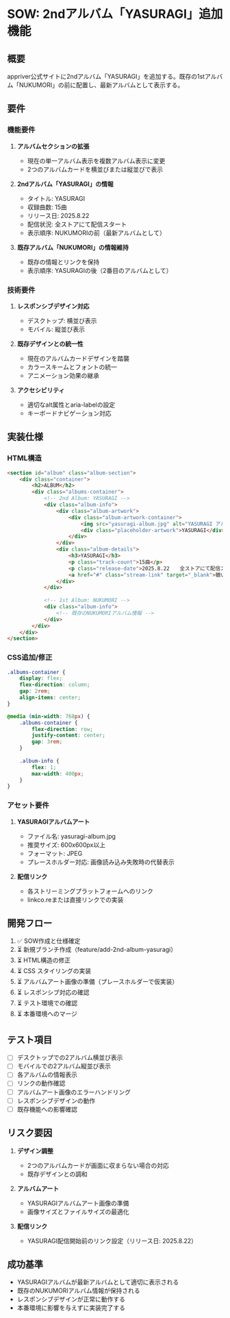 # SOW: 2ndアルバム「YASURAGI」追加機能

## 概要
appriver公式サイトに2ndアルバム「YASURAGI」を追加する。既存の1stアルバム「NUKUMORI」の前に配置し、最新アルバムとして表示する。

## 要件

### 機能要件
1. **アルバムセクションの拡張**
   - 現在の単一アルバム表示を複数アルバム表示に変更
   - 2つのアルバムカードを横並びまたは縦並びで表示

2. **2ndアルバム「YASURAGI」の情報**
   - タイトル: YASURAGI
   - 収録曲数: 15曲
   - リリース日: 2025.8.22
   - 配信状況: 全ストアにて配信スタート
   - 表示順序: NUKUMORIの前（最新アルバムとして）

3. **既存アルバム「NUKUMORI」の情報維持**
   - 既存の情報とリンクを保持
   - 表示順序: YASURAGIの後（2番目のアルバムとして）

### 技術要件
1. **レスポンシブデザイン対応**
   - デスクトップ: 横並び表示
   - モバイル: 縦並び表示

2. **既存デザインとの統一性**
   - 現在のアルバムカードデザインを踏襲
   - カラースキームとフォントの統一
   - アニメーション効果の継承

3. **アクセシビリティ**
   - 適切なalt属性とaria-labelの設定
   - キーボードナビゲーション対応

## 実装仕様

### HTML構造
```html
<section id="album" class="album-section">
    <div class="container">
        <h2>ALBUM</h2>
        <div class="albums-container">
            <!-- 2nd Album: YASURAGI -->
            <div class="album-info">
                <div class="album-artwork">
                    <div class="album-artwork-container">
                        <img src="yasuragi-album.jpg" alt="YASURAGI アルバムアート" class="album-artwork-image" onerror="this.style.display='none'; this.nextElementSibling.style.display='flex'">
                        <div class="placeholder-artwork">YASURAGI</div>
                    </div>
                </div>
                <div class="album-details">
                    <h3>YASURAGI</h3>
                    <p class="track-count">15曲</p>
                    <p class="release-date">2025.8.22　　全ストアにて配信スタート</p>
                    <a href="#" class="stream-link" target="_blank">聴いてみる</a>
                </div>
            </div>
            
            <!-- 1st Album: NUKUMORI -->
            <div class="album-info">
                <!-- 既存のNUKUMORIアルバム情報 -->
            </div>
        </div>
    </div>
</section>
```

### CSS追加/修正
```css
.albums-container {
    display: flex;
    flex-direction: column;
    gap: 2rem;
    align-items: center;
}

@media (min-width: 768px) {
    .albums-container {
        flex-direction: row;
        justify-content: center;
        gap: 3rem;
    }
    
    .album-info {
        flex: 1;
        max-width: 400px;
    }
}
```

### アセット要件
1. **YASURAGIアルバムアート**
   - ファイル名: yasuragi-album.jpg
   - 推奨サイズ: 600x600px以上
   - フォーマット: JPEG
   - プレースホルダー対応: 画像読み込み失敗時の代替表示

2. **配信リンク**
   - 各ストリーミングプラットフォームへのリンク
   - linkco.reまたは直接リンクでの実装

## 開発フロー
1. ✅ SOW作成と仕様確定
2. ⏳ 新規ブランチ作成（feature/add-2nd-album-yasuragi）
3. ⏳ HTML構造の修正
4. ⏳ CSS スタイリングの実装
5. ⏳ アルバムアート画像の準備（プレースホルダーで仮実装）
6. ⏳ レスポンシブ対応の確認
7. ⏳ テスト環境での確認
8. ⏳ 本番環境へのマージ

## テスト項目
- [ ] デスクトップでの2アルバム横並び表示
- [ ] モバイルでの2アルバム縦並び表示
- [ ] 各アルバムの情報表示
- [ ] リンクの動作確認
- [ ] アルバムアート画像のエラーハンドリング
- [ ] レスポンシブデザインの動作
- [ ] 既存機能への影響確認

## リスク要因
1. **デザイン調整**
   - 2つのアルバムカードが画面に収まらない場合の対応
   - 既存デザインとの調和

2. **アルバムアート**
   - YASURAGIアルバムアート画像の準備
   - 画像サイズとファイルサイズの最適化

3. **配信リンク**
   - YASURAGI配信開始前のリンク設定（リリース日: 2025.8.22）

## 成功基準
- YASURAGIアルバムが最新アルバムとして適切に表示される
- 既存のNUKUMORIアルバム情報が保持される
- レスポンシブデザインが正常に動作する
- 本番環境に影響を与えずに実装完了する